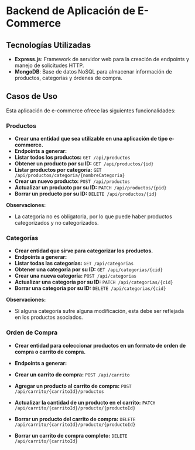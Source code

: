 # Backend de Aplicación de E-Commerce

## Tecnologías Utilizadas

- **Express.js**: Framework de servidor web para la creación de endpoints y manejo de solicitudes HTTP.
- **MongoDB**: Base de datos NoSQL para almacenar información de productos, categorías y órdenes de compra.

## Casos de Uso

Esta aplicación de e-commerce ofrece las siguientes funcionalidades:

### Productos

- **Crear una entidad que sea utilizable en una aplicación de tipo e-commerce.**
- **Endpoints a generar:**
- **Listar todos los productos:** `GET /api/productos`
- **Obtener un producto por su ID:** `GET /api/productos/{id}`
- **Listar productos por categoría:** `GET /api/productos/categoria/{nombreCategoria}`
- **Crear un nuevo producto:** `POST /api/productos`
- **Actualizar un producto por su ID:** `PATCH /api/productos/{pid}`
- **Borrar un producto por su ID:** `DELETE /api/productos/{id}`

**Observaciones:**
- La categoría no es obligatoria, por lo que puede haber productos categorizados y no categorizados.

### Categorías

- **Crear entidad que sirve para categorizar los productos.**
- **Endpoints a generar:**
- **Listar todas las categorías:** `GET /api/categorias`
- **Obtener una categoría por su ID:** `GET /api/categorias/{cid}`
- **Crear una nueva categoría:** `POST /api/categorias`
- **Actualizar una categoría por su ID:** `PATCH /api/categorias/{cid}`
- **Borrar una categoría por su ID:** `DELETE /api/categorias/{cid}`

**Observaciones:**
- Si alguna categoría sufre alguna modificación, esta debe ser reflejada en los productos asociados.

### Orden de Compra

- **Crear entidad para coleccionar productos en un formato de orden de compra o carrito de compra.**
- **Endpoints a generar:**

- **Crear un carrito de compra:** `POST /api/carrito`
- **Agregar un producto al carrito de compra:** `POST /api/carrito/{carritoId}/productos`
- **Actualizar la cantidad de un producto en el carrito:** `PATCH /api/carrito/{carritoId}/producto/{productoId}`
- **Borrar un producto del carrito de compra:** `DELETE /api/carrito/{carritoId}/producto/{productoId}`
- **Borrar un carrito de compra completo:** `DELETE /api/carrito/{carritoId}`



